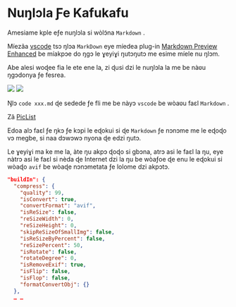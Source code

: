 # Nuŋlɔla Ƒe Kafukafu

Amesiame kple eƒe nuŋlɔla si wòlɔ̃na `Markdown` .

Míezãa [vscode](https://code.visualstudio.com/) tsɔ ŋlɔa `MarkDown` eye míedea plug-in [Markdown Preview Enhanced](https://marketplace.visualstudio.com/items?itemName=shd101wyy.markdown-preview-enhanced) be míakpɔe do ŋgɔ le ɣeyiɣi ŋutɔŋutɔ me esime míele nu ŋlɔm.

Abe alesi woɖee fia le ete ene la, zi ɖusi dzi le nuŋlɔla la me be nàʋu ŋgɔdonya ƒe fesrea.

![](https://p.3ti.site/1720775216.avif)
![](https://p.3ti.site/1720775043.avif)

Ŋlɔ `code xxx.md` ɖe sedede ƒe fli me be nàyɔ `vscode` be wòaʋu faɛl `Markdown` .

Zâ [PicList](https://github.com/Kuingsmile/PicList)

Edoa alɔ faɛl ƒe ŋkɔ ƒe kɔpi le eɖokui si ɖe `Markdown` ƒe nɔnɔme me le eɖoɖo vɔ megbe, si naa dɔwɔwɔ nyona ɖe edzi ŋutɔ.

Le ɣeyiɣi ma ke me la, àte ŋu akpɔ ɖoɖo si gbɔna, atrɔ asi le faɛl la ŋu, eye nàtrɔ asi le faɛl si nèda ɖe Internet dzi la ŋu be wòaƒoe ɖe enu le eɖokui si wòaɖo `avif` be wòaɖe nɔnɔmetata ƒe lolome dzi akpɔtɔ.

```json
"buildIn": {
  "compress": {
    "quality": 99,
    "isConvert": true,
    "convertFormat": "avif",
    "isReSize": false,
    "reSizeWidth": 0,
    "reSizeHeight": 0,
    "skipReSizeOfSmallImg": false,
    "isReSizeByPercent": false,
    "reSizePercent": 50,
    "isRotate": false,
    "rotateDegree": 0,
    "isRemoveExif": true,
    "isFlip": false,
    "isFlop": false,
    "formatConvertObj": {}
  },
  … …
```